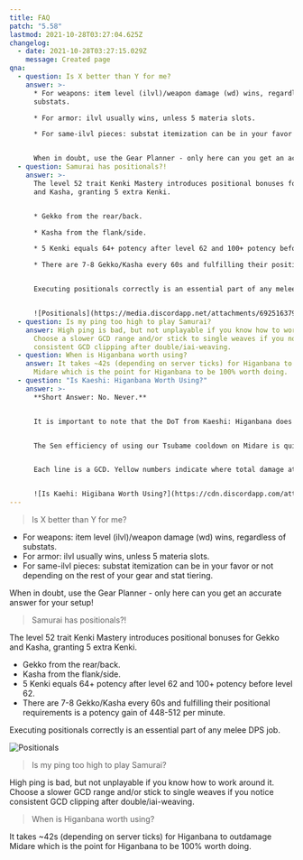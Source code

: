 ```yaml
---
title: FAQ
patch: "5.58"
lastmod: 2021-10-28T03:27:04.625Z
changelog:
  - date: 2021-10-28T03:27:15.029Z
    message: Created page
qna:
  - question: Is X better than Y for me?
    answer: >-
      * For weapons: item level (ilvl)/weapon damage (wd) wins, regardless of
      substats.

      * For armor: ilvl usually wins, unless 5 materia slots.

      * For same-ilvl pieces: substat itemization can be in your favor or not depending on the rest of your gear and stat tiering.


      When in doubt, use the Gear Planner - only here can you get an accurate answer for your setup!
  - question: Samurai has positionals?!
    answer: >-
      The level 52 trait Kenki Mastery introduces positional bonuses for Gekko
      and Kasha, granting 5 extra Kenki.


      * Gekko from the rear/back.

      * Kasha from the flank/side.

      * 5 Kenki equals 64+ potency after level 62 and 100+ potency before level 62.

      * There are 7-8 Gekko/Kasha every 60s and fulfilling their positional requirements is a potency gain of 448-512 per minute.


      Executing positionals correctly is an essential part of any melee DPS job.


      ![Positionals](https://media.discordapp.net/attachments/692516379848343654/797869644261621810/Positionals.png "SAM Positionals Graphic")
  - question: Is my ping too high to play Samurai?
    answer: High ping is bad, but not unplayable if you know how to work around it.
      Choose a slower GCD range and/or stick to single weaves if you notice
      consistent GCD clipping after double/iai-weaving.
  - question: When is Higanbana worth using?
    answer: It takes ~42s (depending on server ticks) for Higanbana to outdamage
      Midare which is the point for Higanbana to be 100% worth doing.
  - question: "Is Kaeshi: Higanbana Worth Using?"
    answer: >-
      **Short Answer: No. Never.**


      It is important to note that the DoT from Kaeshi: Higanbana does not stack with the DoT from regular Higanbana. This makes it obvious from even a cursory glance at the tooltip that it has no use case in single-target situations. What might not be obvious though is that, in fact, Kaeshi: Higanbana has no use case in any situation - ever.


      The Sen efficiency of using our Tsubame cooldown on Midare is quite literally impossible to beat. In short, it is always better to use Tsubame on Kaeshi: Setsugekka and then apply a manual Higanbana to our second target than it is to ever use Kaeshi: Higanbana because it costs just three GCDs to do so compared to the nine to fire off another Midare. I have created a simple potency table to illustrate how this works.


      Each line is a GCD. Yellow numbers indicate where total damage at that GCD is equal between rotations. Red numbers mean that rotation is underperforming compared to the other. And green numbers mean that rotation is outperforming the other.


      ![Is Kaehi: Higibana Worth Using?](https://cdn.discordapp.com/attachments/752334526449057853/884903581537427466/unknown.png)
---
```

> Is X better than Y for me?

* For weapons: item level (ilvl)/weapon damage (wd) wins, regardless of substats.
* For armor: ilvl usually wins, unless 5 materia slots.
* For same-ilvl pieces: substat itemization can be in your favor or not depending on the rest of your gear and stat tiering.

When in doubt, use the Gear Planner - only here can you get an accurate answer for your setup!

> Samurai has positionals?!

The level 52 trait Kenki Mastery introduces positional bonuses for Gekko and Kasha, granting 5 extra Kenki.

* Gekko from the rear/back.
* Kasha from the flank/side.
* 5 Kenki equals 64+ potency after level 62 and 100+ potency before level 62.
* There are 7-8 Gekko/Kasha every 60s and fulfilling their positional requirements is a potency gain of 448-512 per minute.

Executing positionals correctly is an essential part of any melee DPS job.

![Positionals](https://media.discordapp.net/attachments/692516379848343654/797869644261621810/Positionals.png "SAM Positionals Graphic")

> Is my ping too high to play Samurai?

High ping is bad, but not unplayable if you know how to work around it. Choose a slower GCD range and/or stick to single weaves if you notice consistent GCD clipping after double/iai-weaving.

> When is Higanbana worth using?

It takes ~42s (depending on server ticks) for Higanbana to outdamage Midare which is the point for Higanbana to be 100% worth doing.